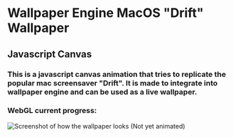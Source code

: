 # Wallpaper Engine MacOS "Drift" Wallpaper

## Javascript Canvas

### This is a javascript canvas animation that tries to replicate the popular mac screensaver "Drift". It is made to integrate into wallpaper engine and can be used as a live wallpaper.

### WebGL current progress:

![Screenshot of how the wallpaper looks](https://i.ibb.co/gzYZtF4/image.png)
(Not yet animated)
